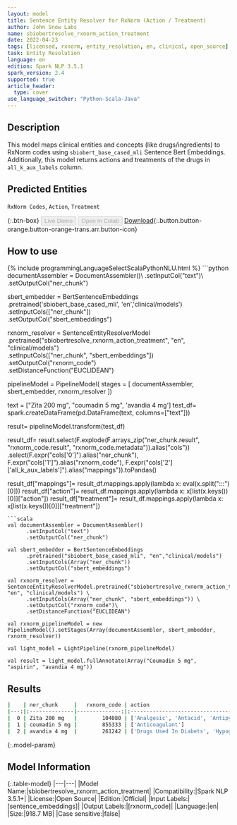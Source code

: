 ```yaml
---
layout: model
title: Sentence Entity Resolver for RxNorm (Action / Treatment)
author: John Snow Labs
name: sbiobertresolve_rxnorm_action_treatment
date: 2022-04-23
tags: [licensed, rxnorm, entity_resolution, en, clinical, open_source]
task: Entity Resolution
language: en
edition: Spark NLP 3.5.1
spark_version: 2.4
supported: true
article_header:
  type: cover
use_language_switcher: "Python-Scala-Java"
---
```


## Description

This model maps clinical entities and concepts (like drugs/ingredients) to RxNorm codes using `sbiobert_base_cased_mli` Sentence Bert Embeddings. Additionally, this model returns actions and treatments of the drugs in `all_k_aux_labels` column.

## Predicted Entities

`RxNorm Codes`, `Action`, `Treatment`

{:.btn-box}
<button class="button button-orange" disabled>Live Demo</button>
<button class="button button-orange" disabled>Open in Colab</button>
[Download](https://s3.amazonaws.com/auxdata.johnsnowlabs.com/public/models/sbiobertresolve_rxnorm_action_treatment_en_3.5.1_2.4_1650722216601.zip){:.button.button-orange.button-orange-trans.arr.button-icon}

## How to use



<div class="tabs-box" markdown="1">
{% include programmingLanguageSelectScalaPythonNLU.html %}
```python
documentAssembler = DocumentAssembler()\
      .setInputCol("text")\
      .setOutputCol("ner_chunk")

sbert_embedder = BertSentenceEmbeddings\
      .pretrained('sbiobert_base_cased_mli', 'en','clinical/models')\
      .setInputCols(["ner_chunk"])\
      .setOutputCol("sbert_embeddings")

rxnorm_resolver = SentenceEntityResolverModel\
      .pretrained("sbiobertresolve_rxnorm_action_treatment", "en", "clinical/models") \
      .setInputCols(["ner_chunk", "sbert_embeddings"]) \
      .setOutputCol("rxnorm_code")\
      .setDistanceFunction("EUCLIDEAN")

pipelineModel = PipelineModel(
    stages = [
        documentAssembler,
        sbert_embedder,
        rxnorm_resolver
    ])

text = ["Zita 200 mg", "coumadin 5 mg", 'avandia 4 mg']
test_df= spark.createDataFrame(pd.DataFrame(text, columns=["text"]))

result= pipelineModel.transform(test_df)

result_df= result.select(F.explode(F.arrays_zip("ner_chunk.result", "rxnorm_code.result", "rxnorm_code.metadata")).alias("cols"))\
                 .select(F.expr("cols['0']").alias("ner_chunk"),
                        F.expr("cols['1']").alias("rxnorm_code"),
                        F.expr("cols['2']['all_k_aux_labels']").alias("mappings")).toPandas()

result_df["mappings"]= result_df.mappings.apply(lambda x: eval(x.split(":::")[0]))
result_df["action"]= result_df.mappings.apply(lambda x: x[list(x.keys())[0]]["action"])
result_df["treatment"]= result_df.mappings.apply(lambda x: x[list(x.keys())[0]]["treatment"])
```
```scala
val documentAssembler = DocumentAssembler()
      .setInputCol("text")
      .setOutputCol("ner_chunk")

val sbert_embedder = BertSentenceEmbeddings
      .pretrained("sbiobert_base_cased_mli", "en","clinical/models")
      .setInputCols(Array("ner_chunk"))
      .setOutputCol("sbert_embeddings")
    
val rxnorm_resolver = SentenceEntityResolverModel.pretrained("sbiobertresolve_rxnorm_action_treatment", "en", "clinical/models") \
      .setInputCols(Array("ner_chunk", "sbert_embeddings")) \
      .setOutputCol("rxnorm_code")\
      .setDistanceFunction("EUCLIDEAN")

val rxnorm_pipelineModel = new PipelineModel().setStages(Array(documentAssembler, sbert_embedder, rxnorm_resolver))

val light_model = LightPipeline(rxnorm_pipelineModel)

val result = light_model.fullAnnotate(Array("Coumadin 5 mg", "aspirin", "avandia 4 mg"))
```
</div>

## Results

```bash
|    | ner_chunk     |   rxnorm_code | action                                                   | treatment                                                                                                                                                       |
|---:|:--------------|--------------:|:---------------------------------------------------------|:----------------------------------------------------------------------------------------------------------------------------------------------------------------|
|  0 | Zita 200 mg   |        104080 | ['Analgesic', 'Antacid', 'Antipyretic', 'Pain Reliever'] | ['Backache', 'Pain', 'Sore Throat', 'Headache', 'Influenza', 'Toothache', 'Heartburn', 'Migraine', 'Muscular Aches And Pains', 'Neuralgia', 'Cold', 'Weakness'] |
|  1 | coumadin 5 mg |        855333 | ['Anticoagulant']                                        | ['Cerebrovascular Accident', 'Pulmonary Embolism', 'Heart Attack', 'AF', 'Embolization']                                                                        |
|  2 | avandia 4 mg  |        261242 | ['Drugs Used In Diabets', 'Hypoglycemic']                | ['Diabetes Mellitus', 'Type 1 Diabetes Mellitus', 'Type 2 Diabetes']                                                                                            |

```

{:.model-param}
## Model Information

{:.table-model}
|---|---|
|Model Name:|sbiobertresolve_rxnorm_action_treatment|
|Compatibility:|Spark NLP 3.5.1+|
|License:|Open Source|
|Edition:|Official|
|Input Labels:|[sentence_embeddings]|
|Output Labels:|[rxnorm_code]|
|Language:|en|
|Size:|918.7 MB|
|Case sensitive:|false|